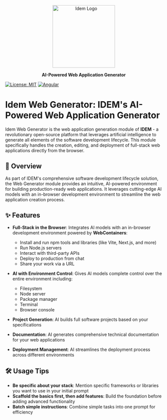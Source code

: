 <div align="center">
  <img src="public/assets/icons/logo_white.png" alt="Idem Logo" width="200">
  <p><strong>AI-Powered Web Application Generator</strong></p>
</div>

[![License: MIT](https://img.shields.io/badge/License-MIT-blue.svg)](https://opensource.org/licenses/MIT)
[![Angular](https://img.shields.io/badge/Angular-20-dd0031.svg)](https://angular.dev/)

# Idem Web Generator: IDEM's AI-Powered Web Application Generator

Idem Web Generator is the web application generation module of **IDEM** - a revolutionary open-source platform that leverages artificial intelligence to generate all elements of the software development lifecycle. This module specifically handles the creation, editing, and deployment of full-stack web applications directly from the browser.

## 🚀 Overview

As part of IDEM's comprehensive software development lifecycle solution, the Web Generator module provides an intuitive, AI-powered environment for building production-ready web applications. It leverages cutting-edge AI models with an in-browser development environment to streamline the web application creation process.

## ✨ Features

- **Full-Stack in the Browser**: Integrates AI models with an in-browser development environment powered by **WebContainers**:
  - Install and run npm tools and libraries (like Vite, Next.js, and more)
  - Run Node.js servers
  - Interact with third-party APIs
  - Deploy to production from chat
  - Share your work via a URL

- **AI with Environment Control**: Gives AI models complete control over the entire environment including:
  - Filesystem
  - Node server
  - Package manager
  - Terminal
  - Browser console

- **Project Generation**: AI builds full software projects based on your specifications
- **Documentation**: AI generates comprehensive technical documentation for your web applications
- **Deployment Management**: AI streamlines the deployment process across different environments

## 🛠️ Usage Tips

- **Be specific about your stack**: Mention specific frameworks or libraries you want to use in your initial prompt
- **Scaffold the basics first, then add features**: Build the foundation before adding advanced functionality
- **Batch simple instructions**: Combine simple tasks into one prompt for efficiency
